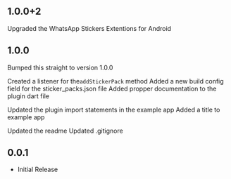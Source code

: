 ## 1.0.0+2

Upgraded the WhatsApp Stickers Extentions for Android

## 1.0.0

Bumped this straight to version 1.0.0

Created a listener for the`addStickerPack` method
Added a new build config field for the sticker_packs.json file
Added propper documentation to the plugin dart file

Updated the plugin import statements in the example app
Added a title to example app

Updated the readme
Updated .gitignore

## 0.0.1

* Initial Release
